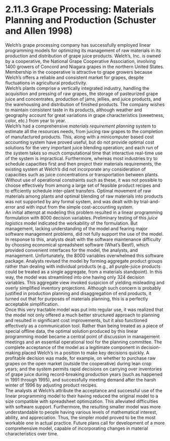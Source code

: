 # 2.11.3 Grape Processing: Materials Planning and Production (Schuster and Allen 1998)

Welch’s grape processing company has successfully employed linear programming models for optimizing its management of raw materials in its production and distribution of grape juice products. Welch’s, Inc. is owned by a cooperative, the National Grape Cooperative Association, involving 1400 growers of Concord and Niagara grapes in the northern United States. Membership in the cooperative is attractive to grape growers because Welch’s offers a reliable and consistent market for grapes, despite fluctuations in agricultural productivity. <br>
Welch’s plants comprise a vertically integrated industry, handling the acquisition and pressing of raw grapes, the storage of pasteurized grape juice and concentrates, production of jams, jellies, and juice products, and the warehousing and distribution of finished products. The company wishes to maintain consistent taste in its products, although weather and geography account for great variations in grape characteristics (sweetness, color, etc.) from year to year. <br>
Welch’s had a comprehensive *materials requirement planning* system to estimate all the resources needs, from juicing raw grapes to the completion of manufactured products. This, along with a minicomputer based cost accounting system have proved useful, but do not provide optimal cost solutions for the very important juice blending operation; and each run of the system takes so much computational time that interactive real-time use of the system is impractical. Furthermore, whereas most industries try to schedule capacities first and then project their materials requirements, the existing system at Welch’s did not incorporate any consideration of capacities such as juice concentrations or transportation between plants. Without use of operational constraints such as these, it was not possible to choose effectively from among a large set of feasible product recipes and to efficiently schedule inter-plant transfers. Optimal movement of raw materials among plants and optimal blending of raw materials into products was not supported by any formal system, and was dealt with by trial-and-error and with input from the simple cost-accounting system. <br>
An initial attempt at modeling this problem resulted in a linear programming formulation with 8000 decision variables. Preliminary testing of this *juice logistics* model indicated the workability of the formulation. But management, lacking understanding of the model and fearing major software management problems, did not fully support the use of the model. <br>
In response to this, analysts dealt with the software maintenance difficulty by choosing economical spreadsheet software (What’s Best!), which provided convenient interfaces for the model, the analysts, and management. Unfortunately, the 8000 variables overwhelmed this software package. Analysts revised the model by forming aggregate product groups rather than dealing with individual products (e.g., all purple-juice products could be treated as a single aggregate, from a materials standpoint). In this way, the model was streamlined into one having only 324 decision variables. This aggregate view invoked suspicion of yielding misleading and overly simplified inventory projections. Although such concern is probably justified in production planning and disaggregation of end products, it turned out that for purposes of materials planning, this is a perfectly acceptable simplification. <br>
Once this very tractable model was put into regular use, it was realized that the model not only offered a much better structured approach to planning and resulted in significant cost improvements, but it also functioned effectively as a communication tool. Rather than being treated as a piece of special offline data, the optimal solution produced by this linear programming model became a central point of discussion in management meetings and an essential operational tool for the planning committee. The complete acceptance of the model as a legitimate component in decision-making placed Welch’s in a position to make key decisions quickly. A profitable decision was made, for example, on whether to purchase raw grapes on the open market (outside the cooperative) during lean crop years; and the system permits rapid decisions on carrying over inventories of grape juice during record-breaking production years (such as happened in 1991 through 1995), and successfully meeting demand after the harsh winter of 1996 by adjusting product recipes. <br>
The analysts at Welch’s attribute the acceptance and successful use of the linear programming model to their having reduced the original model to a size compatible with spreadsheet optimization. This alleviated difficulties with software support. Furthermore, the resulting smaller model was more understandable to people having various levels of mathematical interest, ability, and appreciation. Thus, the simpler model proved to be the most workable one in actual practice. Future plans call for development of a more comprehensive model, capable of incorporating changes in material characteristics over time.